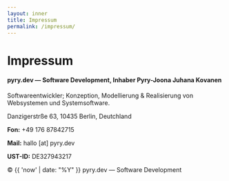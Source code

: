 ```yaml
---
layout: inner
title: Impressum
permalink: /impressum/
---
```

# Impressum
#### pyry.dev — Software Development, Inhaber Pyry-Joona Juhana Kovanen

Softwareentwickler; Konzeption, Modellierung & Realisierung von Websystemen und Systemsoftware.

Danzigerstrße 63, 10435 Berlin, Deutchland

**Fon:** +49 176 87842715‬

**Mail:** hallo [at] pyry.dev


**UST-ID:** DE327943217

&copy; {{ 'now' | date: "%Y" }} pyry.dev — Software Development

